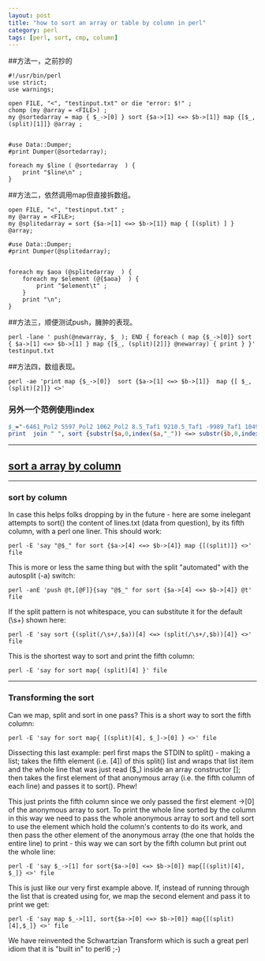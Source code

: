 ```yaml
---
layout: post
title: "how to sort an array or table by column in perl"
category: perl
tags: [perl, sort, cmp, column]
---
```


##方法一，之前抄的

```
#!/usr/bin/perl 
use strict;
use warnings;

open FILE, "<", "testinput.txt" or die "error: $!" ;
chomp (my @array = <FILE>) ;
my @sortedarray = map { $_->[0] } sort {$a->[1] <=> $b->[1]} map {[$_, (split)[1]]} @array ;


#use Data::Dumper;
#print Dumper(@sortedarray);

foreach my $line ( @sortedarray  ) {
    print "$line\n" ;
}

```

##方法二，依然调用map但直接拆数组。

```
open FILE, "<", "testinput.txt" ;
my @array = <FILE>;
my @splitedarray = sort {$a->[1] <=> $b->[1]} map { [(split) ] } @array; 

#use Data::Dumper;
#print Dumper(@splitedarray);
    

foreach my $aoa (@splitedarray  ) {
    foreach my $element (@{$aoa}  ) {
        print "$element\t" ;
    }
    print "\n";
}
```

##方法三，顺便测试push，臃肿的表现。

```
perl -lane ' push(@newarray, $_ ); END { foreach ( map {$_->[0]} sort { $a->[1] <=> $b->[1] } map {[$_, (split)[2]]} @newarray) { print } }' testinput.txt
```

##方法四，数组表现。

```
perl -ae 'print map {$_->[0]}  sort {$a->[1] <=> $b->[1]}  map {[ $_, (split)[2]]} <>'
```


### 另外一个范例使用index

```perl
$_="-6461_Pol2 5597_Pol2 1062_Pol2 8.5_Taf1 9210.5_Taf1 -9989_Taf1 1049_Taf1";
print  join " ", sort {substr($a,0,index($a,"_")) <=> substr($b,0,index($b,"_"))} split;
```

--- 

## [sort a array by column](http://stackoverflow.com/questions/27112465/how-to-sort-an-array-or-table-by-column-in-perl)

---

### sort by column

In case this helps folks dropping by in the future - here are some inelegant attempts to sort() the content of lines.txt (data from question), by its fifth column, with a perl one liner. This should work:

```
perl -E 'say "@$_" for sort {$a->[4] <=> $b->[4]} map {[(split)]} <>' file
```


This is more or less the same thing but with the split "automated" with the autosplit (-a) switch:

```
perl -anE 'push @t,[@F]}{say "@$_" for sort {$a->[4] <=> $b->[4]} @t' file
```

If the split pattern is not whitespace, you can substitute it for the default (\s+) shown here:

```
perl -E 'say sort {(split(/\s+/,$a))[4] <=> (split(/\s+/,$b))[4]} <>' file
```


This is the shortest way to sort and print the fifth column:

```
perl -E 'say for sort map{ (split)[4] }' file
```

---


### Transforming the sort

Can we map, split and sort in one pass? This is a short way to sort the fifth column:

```
perl -E 'say for sort map{ [(split)[4], $_]->[0] } <>' file
```

Dissecting this last example: perl first maps the STDIN to split() - making a list; takes the fifth element (i.e. [4]) of this split() list and wraps that list item and the whole line that was just read ($_) inside an array constructor []; then takes the first element of that anonymous array (i.e. the fifth column of each line) and passes it to sort(). Phew!

This just prints the fifth column since we only passed the first element ->[0] of the anonymous array to sort. To print the whole line sorted by the column in this way we need to pass the whole anonymous array to sort and tell sort to use the element which hold the column's contents to do its work, and then pass the other element of the anonymous array (the one that holds the entire line) to print - this way we can sort by the fifth column but print out the whole line:

```
perl -E 'say $_->[1] for sort{$a->[0] <=> $b->[0]} map{[(split)[4], $_]} <>' file
```

This is just like our very first example above. If, instead of running through the list that is created using for, we map the second element and pass it to print we get:

```
perl -E 'say map $_->[1], sort{$a->[0] <=> $b->[0]} map{[(split)[4],$_]} <>' file
```

We have reinvented the Schwartzian Transform which is such a great perl idiom that it is "built in" to perl6 ;-)
